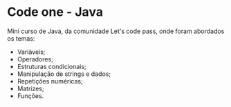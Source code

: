 # Code one - Java

Mini curso de Java, da comunidade Let's code pass, onde foram abordados os temas:

-   Variáveis;
-   Operadores;
-   Estruturas condicionais;
-   Manipulação de strings e dados;
-   Repetições numéricas;
-   Matrizes;
-   Funções.